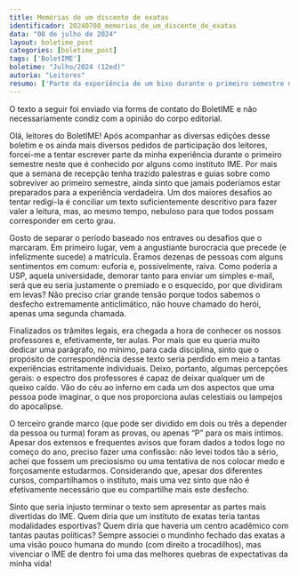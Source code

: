 ```yaml
---
title: Memórias de um discente de exatas
identificador: 20240708_memorias_de_um_discente_de_exatas
data: "08 de julho de 2024"
layout: boletime_post
categories: [boletime_post]
tags: ['BoletIME']
boletime: "Julho/2024 (12ed)"
autoria: "Leitores"
resumo: ['Parte da experiência de um bixo durante o primeiro semestre neste lugar que é conhecido por alguns como IME.']
---
```


<div class='openblock aviso-vermelho'><div class='content'><p>
O texto a seguir foi enviado via forms de contato do BoletIME e não necessariamente condiz com a opinião do corpo editorial.
</p></div></div>

Olá, leitores do BoletIME! Após acompanhar as diversas edições desse boletim e os ainda mais diversos pedidos de participação dos leitores, forcei-me a tentar escrever parte da minha experiência durante o primeiro semestre neste que é conhecido por alguns como instituto IME. Por mais que a semana de recepção tenha trazido palestras e guias sobre como sobreviver ao primeiro semestre, ainda sinto que jamais poderíamos estar preparados para a experiência verdadeira. Um dos maiores desafios ao tentar redigi-la é conciliar um texto suficientemente descritivo para fazer valer a leitura, mas, ao mesmo tempo, nebuloso para que todos possam corresponder em certo grau.

Gosto de separar o período baseado nos entraves ou desafios que o marcaram. Em primeiro lugar, vem a angustiante burocracia que precede (e infelizmente sucede) a matrícula. Éramos dezenas de pessoas com alguns sentimentos em comum: euforia e, possivelmente, raiva. Como poderia a USP, aquela universidade, demorar tanto para enviar um simples e-mail, será que eu seria justamente o premiado e o esquecido, por que dividiram em levas? Não preciso criar grande tensão porque todos sabemos o desfecho extremamente anticlimático, não houve chamado do herói, apenas uma segunda chamada.

Finalizados os trâmites legais, era chegada a hora de conhecer os nossos professores e, efetivamente, ter aulas. Por mais que eu queria muito dedicar uma parágrafo, no mínimo, para cada disciplina, sinto que o propósito de correspondência desse texto seria perdido em meio a tantas experiências estritamente individuais. Deixo, portanto, algumas percepções gerais: o espectro dos professores é capaz de deixar qualquer um de queixo caído. Vão do céu ao inferno em cada um dos aspectos que uma pessoa pode imaginar, o que nos proporciona aulas celestiais ou lampejos do apocalipse.

O terceiro grande marco (que pode ser dividido em dois ou três a depender da pessoa ou turma) foram as provas, ou apenas “P” para os mais íntimos. Apesar dos extensos e frequentes avisos que foram dados a todos logo no começo do ano, preciso fazer uma confissão: não levei todos tão a sério, achei que fossem um preciosismo ou uma tentativa de nos colocar medo e forçosamente estudarmos. Considerando que, apesar dos diferentes cursos, compartilhamos o instituto, mais uma vez sinto que não é efetivamente necessário que eu compartilhe mais este desfecho.

Sinto que seria injusto terminar o texto sem apresentar as partes mais divertidas do IME. Quem diria que um instituto de exatas teria tantas modalidades esportivas? Quem diria que haveria um centro acadêmico com tantas pautas políticas? Sempre associei o mundinho fechado das exatas a uma visão pouco humana do mundo (com direito a trocadilhos), mas vivenciar o IME de dentro foi uma das melhores quebras de expectativas da minha vida!

